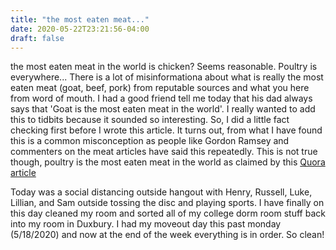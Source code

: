 ```yaml
---
title: "the most eaten meat..."
date: 2020-05-22T23:21:56-04:00
draft: false
---
```


the most eaten meat in the world is chicken? Seems reasonable. Poultry is everywhere...
There is a lot of misinformationa about what is really the most eaten meat (goat, beef, pork) from reputable sources and what you here from word of mouth. I had a good friend tell me today that his dad always says that 'Goat is the most eaten meat in the world'. I really wanted to add this to tidbits because it sounded so interesting. So, I did a little fact checking first before I wrote this article. It turns out, from what I have found this is a common misconception as people like Gordon Ramsey and commenters on the meat articles have said this repeatedly. This is not true though, poultry is the most eaten meat in the world as claimed by this [Quora article](https://www.quora.com/What-are-the-the-most-consumed-meats-in-the-world?share=1)

Today was a social distancing outside hangout with Henry, Russell, Luke, Lillian, and Sam outside tossing the disc and playing sports. I have finally on this day cleaned my room and sorted all of my college dorm room stuff back into my room in Duxbury. I had my moveout day 
this past monday (5/18/2020) and now at the end of the week everything is in order. So clean!
